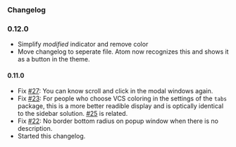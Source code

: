 ### Changelog

### 0.12.0

- Simplify *modified* indicator and remove color
- Move changelog to seperate file. Atom now recognizes this and shows it as a button in the theme.

#### 0.11.0

- Fix [#27](https://github.com/fv0/native-ui/issues/27): You can know scroll and click in the modal windows again.
- Fix [#23](https://github.com/fv0/native-ui/issues/23): For people who choose VCS coloring in the settings of the `tabs` package, this is a more better readible display and is optically identical to the sidebar solution. [#25](https://github.com/fv0/native-ui/issues/25) is related.
- Fix [#22](https://github.com/fv0/native-ui/issues/22): No border bottom radius on popup window when there is no description.
- Started this changelog.

